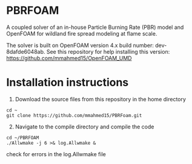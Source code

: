 # PBRFOAM

A coupled solver of an in-house Particle Burning Rate (PBR) model and OpenFOAM for wildland fire spread modeling at flame scale. 

The solver is built on OpenFOAM version 4.x build number: dev-8dafde6048ab. 
See this repository for help installing this version: https://github.com/mmahmed15/OpenFOAM_UMD


# Installation instructions 

1. Download the source files from this repository in the home directory
```
cd ~
git clone https://github.com/mmahmed15/PBRFoam.git
```


2. Navigate to the compile directory and compile the code
```
cd ~/PBRFOAM
./Allwmake -j 6 >& log.Allwmake &
```

check for errors in the log.Allwmake file 
